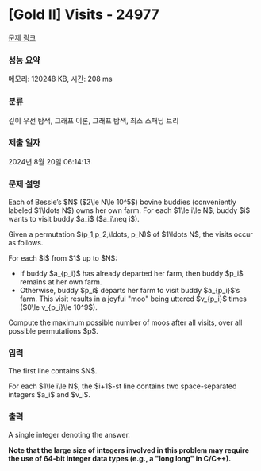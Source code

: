 # [Gold II] Visits - 24977 

[문제 링크](https://www.acmicpc.net/problem/24977) 

### 성능 요약

메모리: 120248 KB, 시간: 208 ms

### 분류

깊이 우선 탐색, 그래프 이론, 그래프 탐색, 최소 스패닝 트리

### 제출 일자

2024년 8월 20일 06:14:13

### 문제 설명

<p>Each of Bessie’s $N$ ($2\le N\le 10^5$) bovine buddies (conveniently labeled $1\ldots N$) owns her own farm. For each $1\le i\le N$, buddy $i$ wants to visit buddy $a_i$ ($a_i\neq i$).</p>

<p>Given a permutation $(p_1,p_2,\ldots, p_N)$ of $1\ldots N$, the visits occur as follows.</p>

<p>For each $i$ from $1$ up to $N$:</p>

<ul>
	<li>If buddy $a_{p_i}$ has already departed her farm, then buddy $p_i$ remains at her own farm.</li>
	<li>Otherwise, buddy $p_i$ departs her farm to visit buddy $a_{p_i}$’s farm. This visit results in a joyful "moo" being uttered $v_{p_i}$ times ($0\le v_{p_i}\le 10^9$).</li>
</ul>

<p>Compute the maximum possible number of moos after all visits, over all possible permutations $p$.</p>

### 입력 

 <p>The first line contains $N$.</p>

<p>For each $1\le i\le N$, the $i+1$-st line contains two space-separated integers $a_i$ and $v_i$.</p>

### 출력 

 <p>A single integer denoting the answer.</p>

<p><strong>Note that the large size of integers involved in this problem may require the use of 64-bit integer data types (e.g., a "long long" in C/C++).</strong></p>


